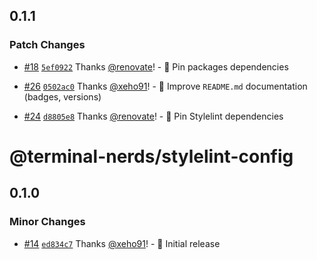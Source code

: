 <!-- markdownlint-disable line-length list-marker-space -->

## 0.1.1

### Patch Changes

- [#18](https://github.com/terminal-nerds/configs/pull/18) [`5ef0922`](https://github.com/terminal-nerds/configs/commit/5ef09229aed864571a7f5bf31759a79c450e40f3) Thanks [@renovate](https://github.com/apps/renovate)! - 📌 Pin packages dependencies

* [#26](https://github.com/terminal-nerds/configs/pull/26) [`0502ac0`](https://github.com/terminal-nerds/configs/commit/0502ac043987b63825a034a968d060160354a585) Thanks [@xeho91](https://github.com/xeho91)! - 📝 Improve `README.md` documentation (badges, versions)

- [#24](https://github.com/terminal-nerds/configs/pull/24) [`d8805e8`](https://github.com/terminal-nerds/configs/commit/d8805e878d6a3607c4126a92f6aeff85d465bd35) Thanks [@renovate](https://github.com/apps/renovate)! - 📌 Pin Stylelint dependencies

# @terminal-nerds/stylelint-config

## 0.1.0

### Minor Changes

- [#14](https://github.com/terminal-nerds/configs/pull/14) [`ed834c7`](https://github.com/terminal-nerds/configs/commit/ed834c7d5345391d669ed767151671153c65967d) Thanks [@xeho91](https://github.com/xeho91)! - 🎉 Initial release
